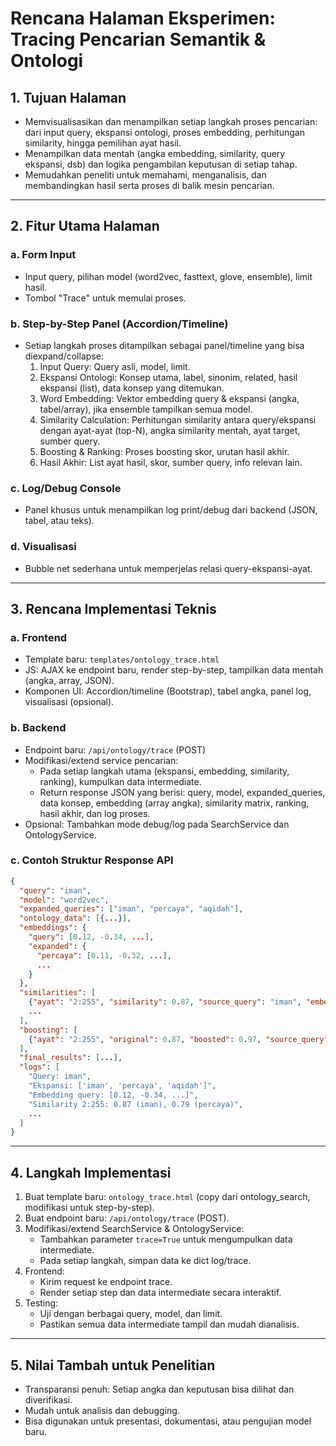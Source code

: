 # Rencana Halaman Eksperimen: Tracing Pencarian Semantik & Ontologi

## 1. Tujuan Halaman

- Memvisualisasikan dan menampilkan setiap langkah proses pencarian: dari input query, ekspansi ontologi, proses embedding, perhitungan similarity, hingga pemilihan ayat hasil.
- Menampilkan data mentah (angka embedding, similarity, query ekspansi, dsb) dan logika pengambilan keputusan di setiap tahap.
- Memudahkan peneliti untuk memahami, menganalisis, dan membandingkan hasil serta proses di balik mesin pencarian.

---

## 2. Fitur Utama Halaman

### a. Form Input

- Input query, pilihan model (word2vec, fasttext, glove, ensemble), limit hasil.
- Tombol "Trace" untuk memulai proses.

### b. Step-by-Step Panel (Accordion/Timeline)

- Setiap langkah proses ditampilkan sebagai panel/timeline yang bisa diexpand/collapse:
  1. Input Query: Query asli, model, limit.
  2. Ekspansi Ontologi: Konsep utama, label, sinonim, related, hasil ekspansi (list), data konsep yang ditemukan.
  3. Word Embedding: Vektor embedding query & ekspansi (angka, tabel/array), jika ensemble tampilkan semua model.
  4. Similarity Calculation: Perhitungan similarity antara query/ekspansi dengan ayat-ayat (top-N), angka similarity mentah, ayat target, sumber query.
  5. Boosting & Ranking: Proses boosting skor, urutan hasil akhir.
  6. Hasil Akhir: List ayat hasil, skor, sumber query, info relevan lain.

### c. Log/Debug Console

- Panel khusus untuk menampilkan log print/debug dari backend (JSON, tabel, atau teks).

### d. Visualisasi

- Bubble net sederhana untuk memperjelas relasi query-ekspansi-ayat.

---

## 3. Rencana Implementasi Teknis

### a. Frontend

- Template baru: `templates/ontology_trace.html`
- JS: AJAX ke endpoint baru, render step-by-step, tampilkan data mentah (angka, array, JSON).
- Komponen UI: Accordion/timeline (Bootstrap), tabel angka, panel log, visualisasi (opsional).

### b. Backend

- Endpoint baru: `/api/ontology/trace` (POST)
- Modifikasi/extend service pencarian:
  - Pada setiap langkah utama (ekspansi, embedding, similarity, ranking), kumpulkan data intermediate.
  - Return response JSON yang berisi: query, model, expanded_queries, data konsep, embedding (array angka), similarity matrix, ranking, hasil akhir, dan log proses.
- Opsional: Tambahkan mode debug/log pada SearchService dan OntologyService.

### c. Contoh Struktur Response API

```json
{
  "query": "iman",
  "model": "word2vec",
  "expanded_queries": ["iman", "percaya", "aqidah"],
  "ontology_data": [{...}],
  "embeddings": {
    "query": [0.12, -0.34, ...],
    "expanded": {
      "percaya": [0.11, -0.32, ...],
      ...
    }
  },
  "similarities": [
    {"ayat": "2:255", "similarity": 0.87, "source_query": "iman", "embedding": [...]},
    ...
  ],
  "boosting": [
    {"ayat": "2:255", "original": 0.87, "boosted": 0.97, "source_query": "percaya"}
  ],
  "final_results": [...],
  "logs": [
    "Query: iman",
    "Ekspansi: ['iman', 'percaya', 'aqidah']",
    "Embedding query: [0.12, -0.34, ...]",
    "Similarity 2:255: 0.87 (iman), 0.79 (percaya)",
    ...
  ]
}
```

---

## 4. Langkah Implementasi

1. Buat template baru: `ontology_trace.html` (copy dari ontology_search, modifikasi untuk step-by-step).
2. Buat endpoint baru: `/api/ontology/trace` (POST).
3. Modifikasi/extend SearchService & OntologyService:
   - Tambahkan parameter `trace=True` untuk mengumpulkan data intermediate.
   - Pada setiap langkah, simpan data ke dict log/trace.
4. Frontend:
   - Kirim request ke endpoint trace.
   - Render setiap step dan data intermediate secara interaktif.
5. Testing:
   - Uji dengan berbagai query, model, dan limit.
   - Pastikan semua data intermediate tampil dan mudah dianalisis.

---

## 5. Nilai Tambah untuk Penelitian

- Transparansi penuh: Setiap angka dan keputusan bisa dilihat dan diverifikasi.
- Mudah untuk analisis dan debugging.
- Bisa digunakan untuk presentasi, dokumentasi, atau pengujian model baru.
